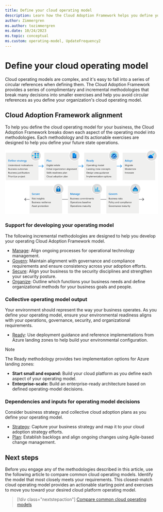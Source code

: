 ```yaml
---
title: Define your cloud operating model
description: Learn how the Cloud Adoption Framework helps you define your operating model.
author: Zimmergren
ms.author: tozimmergren
ms.date: 10/24/2023
ms.topic: conceptual
ms.custom: operating-model, UpdateFrequency2
---
```


# Define your cloud operating model

Cloud operating models are complex, and it's easy to fall into a series of circular references when defining them. The Cloud Adoption Framework provides a series of complimentary and incremental methodologies that break many decisions into smaller exercises and help you avoid circular references as you define your organization's cloud operating model.

## Cloud Adoption Framework alignment

To help you define the cloud operating model for your business, the Cloud Adoption Framework breaks down each aspect of the operating model into methodologies. Each methodology and its actionable exercises are designed to help you define your future state operations.

![Diagram of different Cloud Adoption Framework methodologies.](../_images/caf-overview-graphic.png)

### Support for developing your operating model

The following incremental methodologies are designed to help you develop your operating Cloud Adoption Framework model.

- [Manage](../manage/index.md): Align ongoing processes for operational technology management.
- [Govern](../govern/index.md): Maintain alignment with governance and compliance requirements and ensure consistency across your adoption efforts.
- [Secure](../secure/index.md): Align your business to the security disciplines and strengthen your security posture.
- [Organize](../organize/index.md): Outline which functions your business needs and define organizational methods for your business goals and people.

### Collective operating model output

Your environment should represent the way your business operates. As you define your operating model, ensure your environmental readiness aligns with your operations, governance, security, and organizational requirements.

- [Ready](../ready/index.md): Use deployment guidance and reference implementations from Azure landing zones to help build your environmental configuration.

> [!NOTE]
> The Ready methodology provides two implementation options for Azure landing zones:
>
> - **Start small and expand:** Build your cloud platform as you define each aspect of your operating model.
> - **Enterprise-scale:** Build an enterprise-ready architecture based on defined operating-model decisions.

### Dependencies and inputs for operating model decisions

Consider business strategy and collective cloud adoption plans as you define your operating model.

- [Strategy](../strategy/index.md): Capture your business strategy and map it to your cloud adoption strategy efforts.
- [Plan](../plan/index.md): Establish backlogs and align ongoing changes using Agile-based change management.

## Next steps

Before you engage any of the methodologies described in this article, use the following article to compare common cloud operating models. Identify the model that most closely meets your requirements. This closest-match cloud operating model provides an actionable starting point and exercises to move you toward your desired cloud platform operating model.

> [!div class="nextstepaction"]
> [Compare common cloud operating models](./compare.md)
